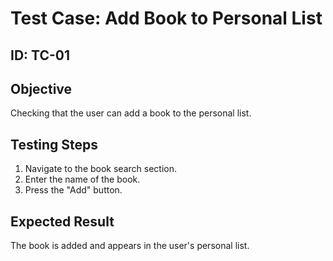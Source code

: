 # Test Case: Add Book to Personal List

## ID: TC-01
## Objective
Checking that the user can add a book to the personal list.

## Testing Steps
1. Navigate to the book search section.
2. Enter the name of the book.
3. Press the "Add" button.

## Expected Result
The book is added and appears in the user's personal list.
